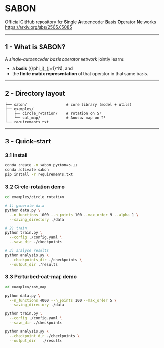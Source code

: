 # SABON
Official GitHub repository for **S**ingle **A**utoencoder **B**asis **O**perator **N**etworks  
<https://arxiv.org/abs/2505.05085>

---

## 1 - What is SABON?
A *single-autoencoder basis operator network* jointly learns  

* a **basis** \(\{\phi_j\}_{j=1}^N\), and  
* the **finite matrix representation** of that operator in that same basis.

---

## 2 - Directory layout
```text
├── sabon/                  # core library (model + utils)
├── examples/
│   ├── circle_rotation/    # rotation on S¹
│   └── cat_map/            # Anosov map on T²
└── requirements.txt
````

---

## 3 - Quick-start

### 3.1  Install

```bash
conda create -n sabon python=3.11
conda activate sabon
pip install -r requirements.txt
```

### 3.2  Circle-rotation demo

```bash
cd examples/circle_rotation

# 1) generate data
python data.py \
  --n_functions 1000 --n_points 100 --max_order 9 --alpha 1 \
  --saving_directory ./data

# 2) train
python train.py \
  --config ./config.yaml \
  --save_dir ./checkpoints

# 3) analyse results
python analysis.py \
  --checkpoints_dir ./checkpoints \
  --output_dir ./results
```

### 3.3  Perturbed-cat-map demo

```bash
cd examples/cat_map

python data.py \
  --n_functions 4000 --n_points 100 --max_order 5 \
  --saving_directory ./data

python train.py \
  --config ./config.yaml \
  --save_dir ./checkpoints

python analysis.py \
  --checkpoint_dir ./checkpoints \
  --output_dir   ./results
```